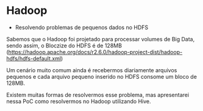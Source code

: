 # Hadoop 

- Resolvendo problemas de pequenos dados no HDFS

Sabemos que o Hadoop foi projetado para processar volumes de Big Data, sendo assim, o Bloczize do HDFS é de 128MB (https://hadoop.apache.org/docs/r2.6.0/hadoop-project-dist/hadoop-hdfs/hdfs-default.xml) 

Um cenário muito comum ainda é recebermos diariamente arquivos pequenos e cada arquivo pequeno inserido no HDFS consome um bloco de 128MB.

Existem muitas formas de resolvermos esse problema, mas apresentarei nessa PoC como resolvermos no Hadoop utilizando Hive.


